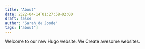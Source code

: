 ```yaml
---
title: "About"
date: 2022-04-14T01:27:58+02:00
draft: false
author: "Sarah de Joode"
tags: ["about"]
---
```

Welcome to our new Hugo website. We Create awesome websites.
